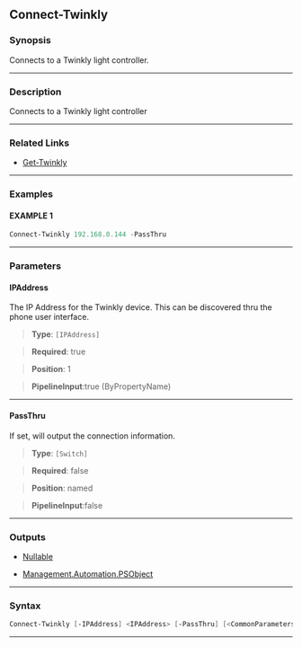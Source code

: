 Connect-Twinkly
---------------
### Synopsis
Connects to a Twinkly light controller.

---
### Description

Connects to a Twinkly light controller

---
### Related Links
* [Get-Twinkly](Get-Twinkly.md)



---
### Examples
#### EXAMPLE 1
```PowerShell
Connect-Twinkly 192.168.0.144 -PassThru
```

---
### Parameters
#### **IPAddress**

The IP Address for the Twinkly device.  This can be discovered thru the phone user interface.



> **Type**: ```[IPAddress]```

> **Required**: true

> **Position**: 1

> **PipelineInput**:true (ByPropertyName)



---
#### **PassThru**

If set, will output the connection information.



> **Type**: ```[Switch]```

> **Required**: false

> **Position**: named

> **PipelineInput**:false



---
### Outputs
* [Nullable](https://learn.microsoft.com/en-us/dotnet/api/System.Nullable)


* [Management.Automation.PSObject](https://learn.microsoft.com/en-us/dotnet/api/System.Management.Automation.PSObject)




---
### Syntax
```PowerShell
Connect-Twinkly [-IPAddress] <IPAddress> [-PassThru] [<CommonParameters>]
```
---
